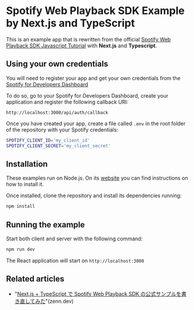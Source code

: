 # Spotify Web Playback SDK Example by Next.js and TypeScript
This is an example app that is rewritten from the official [Spotify Web Playback SDK Javascript Tutorial](https://github.com/spotify/spotify-web-playback-sdk-example) with **Next.js** and **Typescript**.

## Using your own credentials
You will need to register your app and get your own credentials from the
[Spotify for Developers Dashboard](https://developer.spotify.com/dashboard/)

To do so, go to your Spotify for Developers Dashboard, create your
application and register the following callback URI:

`http://localhost:3000/api/auth/callback`

Once you have created your app, create a file called `.env` in the root folder
of the repository with your Spotify credentials:

```bash
SPOTIFY_CLIENT_ID='my_client_id'
SPOTIFY_CLIENT_SECRET='my_client_secret'
```

## Installation

These examples run on Node.js. On its
[website](http://www.nodejs.org/download/) you can find instructions on how to
install it.

Once installed, clone the repository and install its dependencies running:

```bash
npm install
```

## Running the example

Start both client and server with the following command:

```bash
npm run dev
```

The React application will start on `http://localhost:3000`

## Related articles
- "[Next.js + TypeScript で Spotify Web Playback SDK の公式サンプルを書き直してみた](https://zenn.dev/ossamoon/articles/ef20bf19284fd8)"(zenn.dev)
